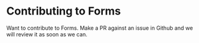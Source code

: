 # Contributing to Forms

Want to contribute to Forms. Make a PR against an issue in Github and we will review it as soon as we can.